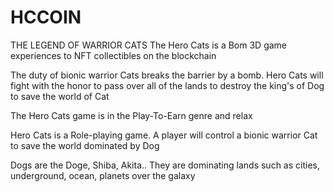 # HCCOIN
THE LEGEND OF WARRIOR CATS
The Hero Cats is a Bom 3D game experiences to NFT collectibles on the blockchain

The duty of bionic warrior Cats breaks the barrier by a bomb. Hero Cats will fight with the honor to pass over all of the lands to destroy the king's of Dog to save the world of Cat

The Hero Cats game is in the Play-To-Earn genre and relax

Hero Cats is a Role-playing game. A player will control a bionic warrior Cat to save the world dominated by Dog

Dogs are the Doge, Shiba, Akita.. They are dominating lands such as cities, underground, ocean, planets over the galaxy


